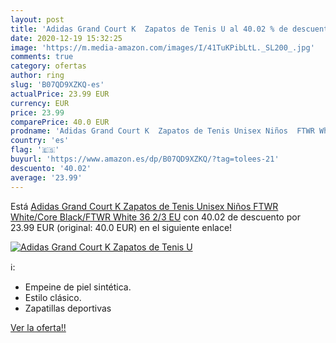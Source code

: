 ```yaml
---
layout: post
title: 'Adidas Grand Court K  Zapatos de Tenis U al 40.02 % de descuento'
date: 2020-12-19 15:32:25
image: 'https://m.media-amazon.com/images/I/41TuKPibLtL._SL200_.jpg'
comments: true
category: ofertas
author: ring
slug: 'B07QD9XZKQ-es'
actualPrice: 23.99 EUR
currency: EUR
price: 23.99
comparePrice: 40.0 EUR
prodname: 'Adidas Grand Court K  Zapatos de Tenis Unisex Niños  FTWR White/Core Black/FTWR White  36 2/3 EU'
country: 'es'
flag: '🇪🇸'
buyurl: 'https://www.amazon.es/dp/B07QD9XZKQ/?tag=tolees-21'
descuento: '40.02'
average: '23.99'
---
```


Está [Adidas Grand Court K  Zapatos de Tenis Unisex Niños  FTWR White/Core Black/FTWR White  36 2/3 EU](https://www.amazon.es/dp/B07QD9XZKQ/?tag=tolees-21) con 40.02 de descuento por 23.99 EUR (original: 40.0 EUR) en el siguiente enlace!

[![Adidas Grand Court K  Zapatos de Tenis U](https://m.media-amazon.com/images/I/41TuKPibLtL._SL200_.jpg)](https://www.amazon.es/dp/B07QD9XZKQ/?tag=tolees-21)

ℹ️:

- Empeine de piel sintética.
- Estilo clásico.
- Zapatillas deportivas

[Ver la oferta!!](https://www.amazon.es/dp/B07QD9XZKQ/?tag=tolees-21)
